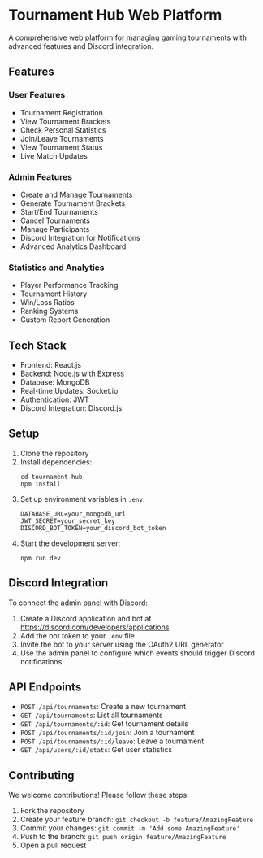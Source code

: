 # Tournament Hub Web Platform

A comprehensive web platform for managing gaming tournaments with advanced features and Discord integration.

## Features

### User Features
- Tournament Registration
- View Tournament Brackets
- Check Personal Statistics
- Join/Leave Tournaments
- View Tournament Status
- Live Match Updates

### Admin Features
- Create and Manage Tournaments
- Generate Tournament Brackets
- Start/End Tournaments
- Cancel Tournaments
- Manage Participants
- Discord Integration for Notifications
- Advanced Analytics Dashboard

### Statistics and Analytics
- Player Performance Tracking
- Tournament History
- Win/Loss Ratios
- Ranking Systems
- Custom Report Generation

## Tech Stack
- Frontend: React.js
- Backend: Node.js with Express
- Database: MongoDB
- Real-time Updates: Socket.io
- Authentication: JWT
- Discord Integration: Discord.js

## Setup

1. Clone the repository
2. Install dependencies:
   ```
   cd tournament-hub
   npm install
   ```
3. Set up environment variables in `.env`:
   ```
   DATABASE_URL=your_mongodb_url
   JWT_SECRET=your_secret_key
   DISCORD_BOT_TOKEN=your_discord_bot_token
   ```
4. Start the development server:
   ```
   npm run dev
   ```

## Discord Integration

To connect the admin panel with Discord:

1. Create a Discord application and bot at https://discord.com/developers/applications
2. Add the bot token to your `.env` file
3. Invite the bot to your server using the OAuth2 URL generator
4. Use the admin panel to configure which events should trigger Discord notifications

## API Endpoints

- `POST /api/tournaments`: Create a new tournament
- `GET /api/tournaments`: List all tournaments
- `GET /api/tournaments/:id`: Get tournament details
- `POST /api/tournaments/:id/join`: Join a tournament
- `POST /api/tournaments/:id/leave`: Leave a tournament
- `GET /api/users/:id/stats`: Get user statistics

## Contributing

We welcome contributions! Please follow these steps:

1. Fork the repository
2. Create your feature branch: `git checkout -b feature/AmazingFeature`
3. Commit your changes: `git commit -m 'Add some AmazingFeature'`
4. Push to the branch: `git push origin feature/AmazingFeature`
5. Open a pull request
